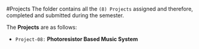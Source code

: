 #Projects
The folder contains all the `(8) Projects` assigned and therefore, completed and submitted during the semester. 

The **Projects** are as follows:

* `Project-08:` **Photoresistor Based Music System**
